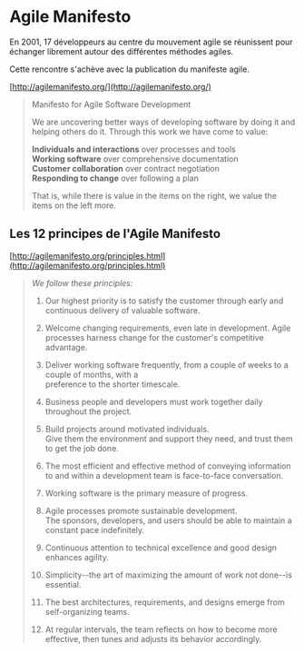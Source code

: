 # Agile Manifesto

En 2001, 17 développeurs au centre du mouvement agile se réunissent pour échanger librement autour des différentes méthodes agiles.

Cette rencontre s'achève avec la publication du manifeste agile.

[http://agilemanifesto.org/](http://agilemanifesto.org/)

> Manifesto for Agile Software Development
>
> We are uncovering better ways of developing software by doing it and helping others do it. Through this work we have come to value:
>
> **Individuals and interactions** over processes and tools  
> **Working software** over comprehensive documentation  
> **Customer collaboration** over contract negotiation  
> **Responding to change** over following a plan
>
> That is, while there is value in the items on the right, we value the items on the left more.

## Les 12 principes de l'Agile Manifesto

[http://agilemanifesto.org/principles.html](http://agilemanifesto.org/principles.html)

> _We follow these principles:_
>
> 1. Our highest priority is to satisfy the customer through early and continuous delivery of valuable software.
>
> 2. Welcome changing requirements, even late in development. Agile processes harness change for the customer's competitive advantage.
>
> 3. Deliver working software frequently, from a couple of weeks to a couple of months, with a   
> preference to the shorter timescale.
>
> 4. Business people and developers must work together daily throughout the project.
>
> 5. Build projects around motivated individuals.   
> Give them the environment and support they need,  and trust them to get the job done.
>
> 6. The most efficient and effective method of conveying information to and within a development team is face-to-face conversation.
>
> 7. Working software is the primary measure of progress.
>
> 8. Agile processes promote sustainable development.   
> The sponsors, developers, and users should be able to maintain a constant pace indefinitely.
>
> 9. Continuous attention to technical excellence and good design enhances agility.
>
> 10. Simplicity--the art of maximizing the amount of work not done--is essential.
>
> 11. The best architectures, requirements, and designs emerge from self-organizing teams.
>
> 12. At regular intervals, the team reflects on how to become more effective, then tunes and adjusts its behavior accordingly.

